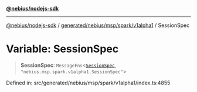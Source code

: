 [**@nebius/nodejs-sdk**](../../../../../../README.md)

***

[@nebius/nodejs-sdk](../../../../../../README.md) / [generated/nebius/msp/spark/v1alpha1](../README.md) / SessionSpec

# Variable: SessionSpec

> **SessionSpec**: `MessageFns`\<[`SessionSpec`](../interfaces/SessionSpec.md), `"nebius.msp.spark.v1alpha1.SessionSpec"`\>

Defined in: src/generated/nebius/msp/spark/v1alpha1/index.ts:4855
